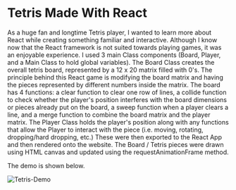 <h1>Tetris Made With React</h1>

As a huge fan and longtime Tetris player, I wanted to learn more about React while creating something familiar and interactive. Although I know now that the React framework is not suited towards playing games, it was an enjoyable experience. I used 3 main Class components (Board, Player, and a Main Class to hold global variables). The Board Class creates the overall tetris board, represented by a 12 x 20 matrix filled with 0's. The principle behind this React game is modifying the board matrix and having the pieces represented by different numbers inside the matrix. The board has 4 functions: a clear function to clear one row of lines, a collide function to check whether the player's position interferes with the board dimensions or pieces already put on the board, a sweep function when a player clears a line, and a merge function to combine the board matrix and the player matrix. The Player Class holds the player's position along with any functions that allow the Player to interact with the piece (i.e. moving, rotating, dropping/hard dropping, etc.) These were then exported to the React App and then rendered onto the website. The Board / Tetris pieces were drawn using HTML canvas and updated using the requestAnimationFrame method. 

The demo is shown below. 

![Tetris-Demo](https://media.giphy.com/media/UUys0oD6g8vi3UAgb6/giphy.gif)
